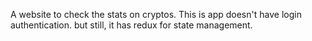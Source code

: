 
A website to check the stats on cryptos. This is app doesn't have login authentication. but still, it has redux for state management.

